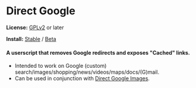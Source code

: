 # Direct Google
**License:** [GPLv2](http://www.gnu.org/licenses/old-licenses/gpl-2.0.html) or later

**Install:** [Stable](https://rawgit.com/zanetu/direct_google/master/direct_google.user.js) / [Beta](https://rawgit.com/zanetu/direct_google/beta/direct_google.user.js)

#### A userscript that removes Google redirects and exposes "Cached" links. 
- Intended to work on Google (custom) search/images/shopping/news/videos/maps/docs/(G)mail. 
- Can be used in conjunction with [Direct Google Images](http://github.com/zanetu/direct_google_images). 
